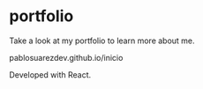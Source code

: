 # portfolio
Take a look at my portfolio to learn more about me.

pablosuarezdev.github.io/inicio

Developed with React.
